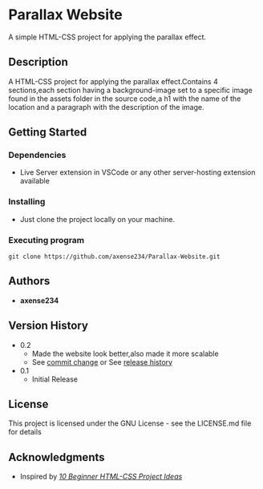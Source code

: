 # **Parallax Website**

A simple HTML-CSS project for applying the parallax effect.

## **Description**

A HTML-CSS project for applying the parallax effect.Contains 4 sections,each section having a background-image set to a specific image found in the assets folder in the source code,a h1 with the name of the location and a paragraph with the description of the image.

## **Getting Started**

### Dependencies

- Live Server extension in VSCode or any other server-hosting extension available

### Installing

- Just clone the project locally on your machine.

### Executing program

```
git clone https://github.com/axense234/Parallax-Website.git
```

## **Authors**

- **axense234**

## **Version History**

- 0.2
  - Made the website look better,also made it more scalable
  - See [commit change](https://github.com/axense234/Parallax-Website/commits/master) or See [release history](https://github.com/axense234/Parallax-Website/releases)
- 0.1
  - Initial Release

## **License**

This project is licensed under the GNU License - see the LICENSE.md file for details

## **Acknowledgments**

- Inspired by [_10 Beginner HTML-CSS Project Ideas_](https://www.geeksforgeeks.org/top-10-projects-for-beginners-to-practice-html-and-css-skills/)
